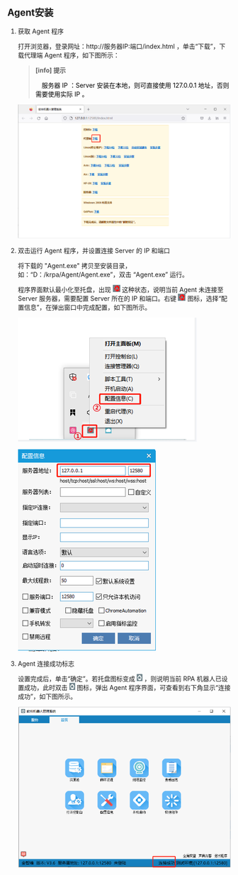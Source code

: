 ## Agent安装

1. 获取 Agent 程序

   打开浏览器，登录网址：http://服务器IP:端口/index.html ，单击“下载”，下载代理端 Agent 程序，如下图所示：

   > **[info]  提示**  
   >
   > <span> &emsp;</span><font color="black">服务器 IP ：Server 安装在本地，则可直接使用 127.0.0.1 地址，否则需要使用实际 IP 。</font>

   ![image-20221129153436688](Agent.assets/image-20221129153436688.png)

2. 双击运行 Agent 程序，并设置连接 Server 的 IP 和端口

   将下载的 "Agent.exe" 拷贝至安装目录，如：“D：/krpa/Agent/Agent.exe”，双击 “Agent.exe” 运行。

   程序界面默认最小化至托盘，出现 ![1669363457455](Agent.assets/1669363457455.jpg) 这种状态，说明当前 Agent 未连接至 Server 服务器，需要配置 Server 所在的 IP 和端口。右键 ![1669363457455](Agent.assets/1669363457455.jpg) 图标，选择“配置信息”，在弹出窗口中完成配置，如下图所示。

   ![image-20221129153622315](Agent.assets/image-20221129153622315.png)

   ![image-20230423143524247](Agent.assets/image-20230423143524247.png)

3. Agent 连接成功标志

   设置完成后，单击“确定”。若托盘图标变成 ![1669364391948](Agent.assets\1669364391948.jpg) ，则说明当前 RPA 机器人已设置成功，此时双击 ![1669364391948](Agent.assets\1669364391948.jpg) 图标，弹出 Agent 程序界面，可查看到右下角显示“连接成功”，如下图所示。

   ![image-20221129153905486](Agent.assets/image-20221129153905486.png)













